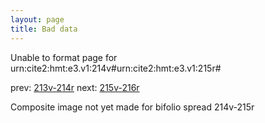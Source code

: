 ```yaml
---
layout: page
title: Bad data
---
```


Unable to format page for urn:cite2:hmt:e3.v1:214v#urn:cite2:hmt:e3.v1:215r#

prev: [213v-214r](../213v-214r/) next: [215v-216r](../215v-216r/)

Composite image not yet made for bifolio spread 214v-215r

